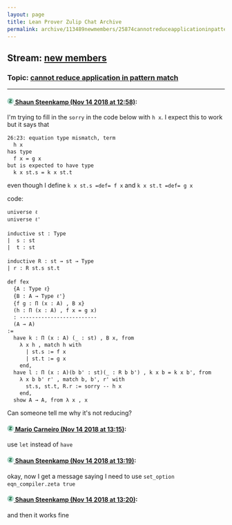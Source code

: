 ```yaml
---
layout: page
title: Lean Prover Zulip Chat Archive 
permalink: archive/113489newmembers/25874cannotreduceapplicationinpatternmatch.html
---
```


## Stream: [new members](index.html)
### Topic: [cannot reduce  application in pattern match](25874cannotreduceapplicationinpatternmatch.html)

---

#### [![Click to go to Zulip](../../assets/img/zulip2.png) Shaun Steenkamp (Nov 14 2018 at 12:58)](https://leanprover.zulipchat.com/#narrow/stream/113489-new%20members/topic/cannot%20reduce%20%20application%20in%20pattern%20match/near/147663171):
I'm trying to fill in the `sorry` in the code below with `h x`. I expect this to work but it says that
```
26:23: equation type mismatch, term
  h x
has type
  f x = g x
but is expected to have type
  k x st.s = k x st.t
```
even though I define `k x st.s =def= f x` and `k x st.t =def= g x`

code:
```lean
universe ℓ
universe ℓ'

inductive st : Type
|  s : st
|  t : st

inductive R : st → st → Type
| r : R st.s st.t

def fex
  {A : Type ℓ}
  {B : A → Type ℓ'}
  {f g : Π (x : A) , B x}
  (h : Π (x : A) , f x = g x)
  : -------------------------
  (A → A)
:=
  have k : Π (x : A) (_ : st) , B x, from
    λ x h , match h with
      | st.s := f x
      | st.t := g x
    end,
  have l : Π (x : A)(b b' : st)(_ : R b b') , k x b = k x b', from
    λ x b b' r' , match b, b', r' with
      st.s, st.t, R.r := sorry -- h x
    end,
  show A → A, from λ x , x
```
Can someone tell me why it's not reducing?

#### [![Click to go to Zulip](../../assets/img/zulip2.png) Mario Carneiro (Nov 14 2018 at 13:15)](https://leanprover.zulipchat.com/#narrow/stream/113489-new%20members/topic/cannot%20reduce%20%20application%20in%20pattern%20match/near/147663912):
use `let` instead of `have`

#### [![Click to go to Zulip](../../assets/img/zulip2.png) Shaun Steenkamp (Nov 14 2018 at 13:19)](https://leanprover.zulipchat.com/#narrow/stream/113489-new%20members/topic/cannot%20reduce%20%20application%20in%20pattern%20match/near/147664076):
okay, now I get a message saying I need to use `set_option eqn_compiler.zeta true`

#### [![Click to go to Zulip](../../assets/img/zulip2.png) Shaun Steenkamp (Nov 14 2018 at 13:20)](https://leanprover.zulipchat.com/#narrow/stream/113489-new%20members/topic/cannot%20reduce%20%20application%20in%20pattern%20match/near/147664128):
and then it works fine

